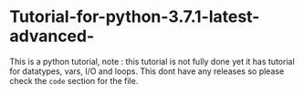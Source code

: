 # Tutorial-for-python-3.7.1-latest-advanced-
This is a python tutorial, note : this tutorial is not fully done yet it has tutorial for datatypes, vars, I/O and loops.
This dont have any releases so please check the `code` section for the file.
